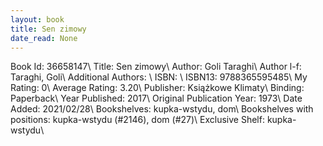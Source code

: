 ```yaml
---
layout: book
title: Sen zimowy
date_read: None
---
```


Book Id: 36658147\ 
Title: Sen zimowy\ 
Author: Goli Taraghi\ 
Author l-f: Taraghi, Goli\ 
Additional Authors: \ 
ISBN: \ 
ISBN13: 9788365595485\ 
My Rating: 0\ 
Average Rating: 3.20\ 
Publisher: Książkowe Klimaty\ 
Binding: Paperback\ 
Year Published: 2017\ 
Original Publication Year: 1973\ 
Date Added: 2021/02/28\ 
Bookshelves: kupka-wstydu, dom\ 
Bookshelves with positions: kupka-wstydu (#2146), dom (#27)\ 
Exclusive Shelf: kupka-wstydu\ 

